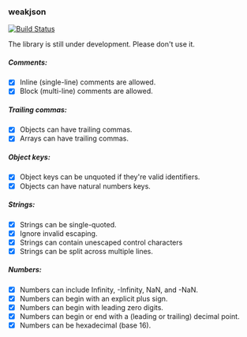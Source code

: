 ### weakjson

[![Build Status](https://travis-ci.org/defuz/weakjson.svg?branch=master)](https://travis-ci.org/defuz/weakjson)

The library is still under development. Please don't use it.

##### Comments:

- [x] Inline (single-line) comments are allowed.
- [x] Block (multi-line) comments are allowed.

##### Trailing commas:

- [x] Objects can have trailing commas.
- [x] Arrays can have trailing commas.

##### Object keys:

- [x] Object keys can be unquoted if they're valid identifiers.
- [x] Objects can have natural numbers keys.

##### Strings:

- [x] Strings can be single-quoted.
- [x] Ignore invalid escaping.
- [x] Strings can contain unescaped control characters
- [x] Strings can be split across multiple lines.

##### Numbers:

- [x] Numbers can include Infinity, -Infinity, NaN, and -NaN.
- [x] Numbers can begin with an explicit plus sign.
- [x] Numbers can begin with leading zero digits.
- [x] Numbers can begin or end with a (leading or trailing) decimal point.
- [x] Numbers can be hexadecimal (base 16).
